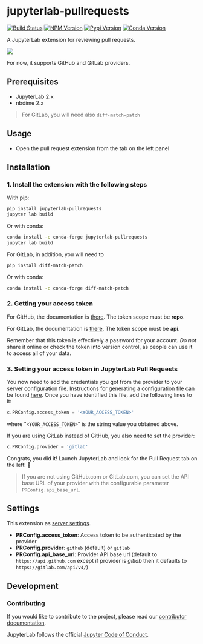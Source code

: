 # jupyterlab-pullrequests

[![Build Status](https://github.com/jupyterlab/pull-requests/actions/workflows/build.yml/badge.svg)](https://github.com/jupyterlab/pull-requests/actions/workflows/build.yml)
[![NPM Version](https://img.shields.io/npm/v/@jupyterlab/pullrequests.svg)](https://www.npmjs.com/package/@jupyterlab/pullrequests)
[![Pypi Version](https://img.shields.io/pypi/v/jupyterlab-pullrequests.svg)](https://pypi.org/project/jupyterlab-pullrequests/)
[![Conda Version](https://img.shields.io/conda/vn/conda-forge/jupyterlab-pullrequests.svg)](https://anaconda.org/conda-forge/jupyterlab-pullrequests)

A JupyterLab extension for reviewing pull requests.

![](gifs/demo.gif)

For now, it supports GitHub and GitLab providers.

## Prerequisites

-   JupyterLab 2.x
-   nbdime 2.x

> For GitLab, you will need also `diff-match-patch`

## Usage

-   Open the pull request extension from the tab on the left panel

## Installation

### 1. Install the extension with the following steps

With pip:

```bash
pip install jupyterlab-pullrequests
jupyter lab build
```

Or with conda:

```bash
conda install -c conda-forge jupyterlab-pullrequests
jupyter lab build
```


For GitLab, in addition, you will need to

```bash
pip install diff-match-patch
```
Or with conda:

```bash
conda install -c conda-forge diff-match-patch
```

### 2. Getting your access token

For GitHub, the documentation is [there](https://docs.github.com/en/github/authenticating-to-github/creating-a-personal-access-token). The token scope must be **repo**.

For GitLab, the documentation is [there](https://docs.gitlab.com/ee/user/profile/personal_access_tokens.html#creating-a-personal-access-token). The token scope must be **api**.

Remember that this token is effectively a password for your account.
_Do not_ share it online or check the token into version control,
as people can use it to access all of your data.

### 3. Setting your access token in JupyterLab Pull Requests

You now need to add the credentials you got from the provider
to your server configuration file. Instructions for generating a configuration
file can be found [here](http://jupyter-notebook.readthedocs.io/en/stable/config_overview.html#configure-nbserver).
Once you have identified this file, add the following lines to it:

```python
c.PRConfig.access_token = '<YOUR_ACCESS_TOKEN>'
```

where "`<YOUR_ACCESS_TOKEN>`" is the string value you obtained above.

If you are using GitLab instead of GitHub, you also need to set the
provider:

```python
c.PRConfig.provider = 'gitlab'
```

Congrats, you did it! Launch JupyterLab and look for the Pull Request tab on the left! 🎉

> If you are not using GitHub.com or GitLab.com, you can set the API base URL of your provider
> with the configurable parameter `PRConfig.api_base_url`.

## Settings

This extension as [server settings](http://jupyter-notebook.readthedocs.io/en/stable/config_overview.html).

-   **PRConfig.access_token**: Access token to be authenticated by the provider
-   **PRConfig.provider**: `github` (default) or `gitlab`
-   **PRConfig.api_base_url**: Provider API base url (default to `https://api.github.com` except if provider is _gitlab_ then it defaults to `https://gitlab.com/api/v4/`)

## Development

### Contributing

If you would like to contribute to the project, please read our [contributor documentation](https://github.com/jupyterlab/pull-requests/blob/master/CONTRIBUTING.md).

JupyterLab follows the official [Jupyter Code of Conduct](https://github.com/jupyter/governance/blob/master/conduct/code_of_conduct.md).
